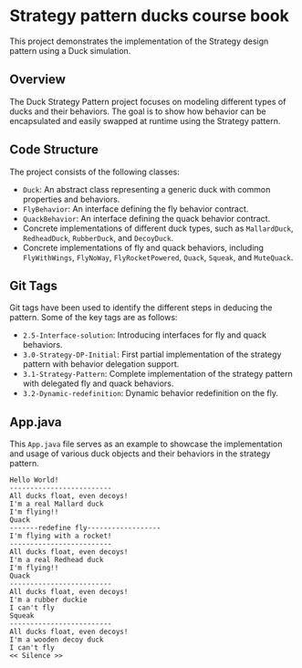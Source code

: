 # Strategy pattern ducks course book

This project demonstrates the implementation of the Strategy design pattern using a Duck simulation.

## Overview

The Duck Strategy Pattern project focuses on modeling different types of ducks and their behaviors. The goal is to show how behavior can be encapsulated and easily swapped at runtime using the Strategy pattern.

## Code Structure

The project consists of the following classes:

- `Duck`: An abstract class representing a generic duck with common properties and behaviors.
- `FlyBehavior`: An interface defining the fly behavior contract.
- `QuackBehavior`: An interface defining the quack behavior contract.
- Concrete implementations of different duck types, such as `MallardDuck`, `RedheadDuck`, `RubberDuck`, and `DecoyDuck`.
- Concrete implementations of fly and quack behaviors, including `FlyWithWings`, `FlyNoWay`, `FlyRocketPowered`, `Quack`, `Squeak`, and `MuteQuack`.

## Git Tags

Git tags have been used to identify the different steps in deducing the pattern. Some of the key tags are as follows:

- `2.5-Interface-solution`: Introducing interfaces for fly and quack behaviors.
- `3.0-Strategy-DP-Initial`: First partial implementation of the strategy pattern with behavior delegation support.
- `3.1-Strategy-Pattern`: Complete implementation of the strategy pattern with delegated fly and quack behaviors.
- `3.2-Dynamic-redefinition`: Dynamic behavior redefinition on the fly.

## App.java

This `App.java` file serves as an example to showcase the implementation and usage of various duck objects and their behaviors in the strategy pattern.

```
Hello World!
-------------------------
All ducks float, even decoys!
I'm a real Mallard duck
I'm flying!!
Quack
-------redefine fly------------------
I'm flying with a rocket!
-------------------------
All ducks float, even decoys!
I'm a real Redhead duck
I'm flying!!
Quack
-------------------------
All ducks float, even decoys!
I'm a rubber duckie
I can't fly
Squeak
-------------------------
All ducks float, even decoys!
I'm a wooden decoy duck
I can't fly
<< Silence >>
```
